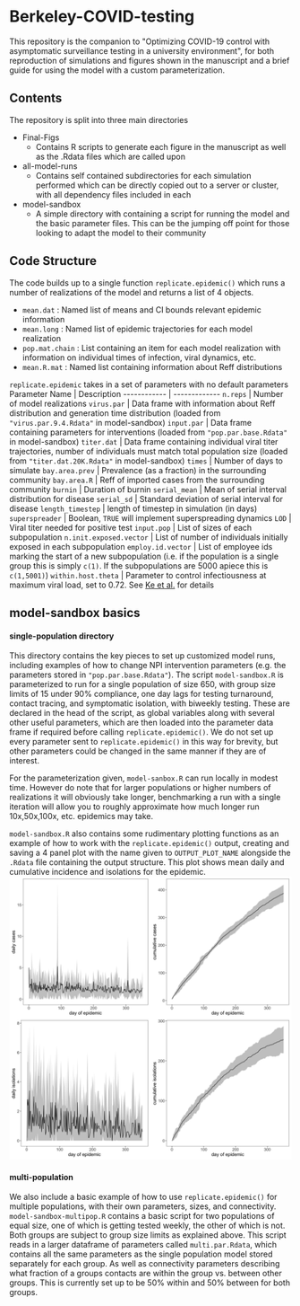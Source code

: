 # Berkeley-COVID-testing

This repository is the companion to "Optimizing COVID-19 control with asymptomatic surveillance testing in a university environment", for both reproduction of simulations and figures shown in the manuscript and a brief guide for using the model with a custom parameterization.

## Contents
The repository is split into three main directories
- Final-Figs
  - Contains R scripts to generate each figure in the manuscript as well as the .Rdata files which are called upon
- all-model-runs
  - Contains self contained subdirectories for each simulation performed which can be directly copied out to a server or cluster, with all dependency files included in each
- model-sandbox
  - A simple directory with containing a script for running the model and the basic parameter files. This can be the jumping off point for those looking to adapt the model to their community

## Code Structure
The code builds up to a single function `replicate.epidemic()` which runs a number of realizations of the model and returns a list of 4 objects.
- `mean.dat` : Named list of means and CI bounds relevant epidemic information
- `mean.long` : Named list of epidemic trajectories for each model realization
- `pop.mat.chain` : List containing an item for each model realization with information on individual times of infection, viral dynamics, etc.
- `mean.R.mat` : Named list containing information about Reff distributions

`replicate.epidemic` takes in a set of parameters with no default parameters
Parameter Name | Description
------------ | -------------
`n.reps` | Number of model realizations
`virus.par` | Data frame with information about Reff distribution and generation time distribution (loaded from `"virus.par.9.4.Rdata"` in model-sandbox)
`input.par` | Data frame containing parameters for interventions (loaded from `"pop.par.base.Rdata"` in model-sandbox)
`titer.dat` | Data frame containing individual viral titer trajectories, number of individuals must match total population size (loaded from `"titer.dat.20K.Rdata"` in model-sandbox)
`times` | Number of days to simulate
`bay.area.prev` | Prevalence (as a fraction) in the surrounding community
`bay.area.R` | Reff of imported cases from the surrounding community
`burnin` | Duration of burnin
`serial_mean` | Mean of serial interval distribution for disease
`serial_sd` | Standard deviation of serial interval for disease
`length_timestep` | length of timestep in simulation (in days)
`superspreader` | Boolean, `TRUE` will implement superspreading dynamics
`LOD` | Viral titer needed for positive test
`input.pop` | List of sizes of each subpopulation
`n.init.exposed.vector` | List of number of individuals initially exposed in each subpopulation
`employ.id.vector` | List of employee ids marking the start of a new subpopulation (i.e. if the population is a single group this is simply `c(1)`. If the subpopulations are 5000 apiece this is `c(1,5001)`)
`within.host.theta` | Parameter to control infectiousness at maximum viral load, set to 0.72. See [Ke et al.](https://www.medrxiv.org/content/10.1101/2020.09.25.20201772v1) for details

## model-sandbox basics
#### single-population directory
This directory contains the key pieces to set up customized model runs, including examples of how to change NPI intervention parameters (e.g. the parameters stored in `"pop.par.base.Rdata"`). The script `model-sandbox.R` is parameterized to run for a single population of size 650, with group size limits of 15 under 90% compliance, one day lags for testing turnaround, contact tracing, and symptomatic isolation, with biweekly testing. These are declared in the head of the script, as global variables along with several other useful parameters, which are then loaded into the parameter data frame if required before calling `replicate.epidemic()`. We do not set up every parameter sent to `replicate.epidemic()` in this way for brevity, but other parameters could be changed in the same manner if they are of interest.

For the parameterization given, `model-sanbox.R` can run locally in modest time. However do note that for larger populations or higher numbers of realizations it will obviously take longer, benchmarking a run with a single iteration will allow you to roughly approximate how much longer run 10x,50x,100x, etc. epidemics may take.

`model-sandbox.R` also contains some rudimentary plotting functions as an example of how to work with the `replicate.epidemic()` output, creating and saving a 4 panel plot with the name given to `OUTPUT_PLOT_NAME` alongside the `.Rdata` file containing the output structure. This plot shows mean daily and cumulative incidence and isolations for the epidemic. ![Example Plot](/model-sandbox/single-population/example.png)

#### multi-population
We also include a basic example of how to use `replicate.epidemic()` for multiple populations, with their own parameters, sizes, and connectivity. `model-sandbox-multipop.R` contains a basic script for two populations of equal size, one of which is getting tested weekly, the other of which is not. Both groups are subject to group size limits as explained above. This script reads in a larger dataframe of parameters called `multi.par.Rdata`, which contains all the same parameters as the single population model stored separately for each group. As well as connectivity parameters describing what fraction of a groups contacts are within the group vs. between other groups. This is currently set up to be 50% within and 50% between for both groups.
